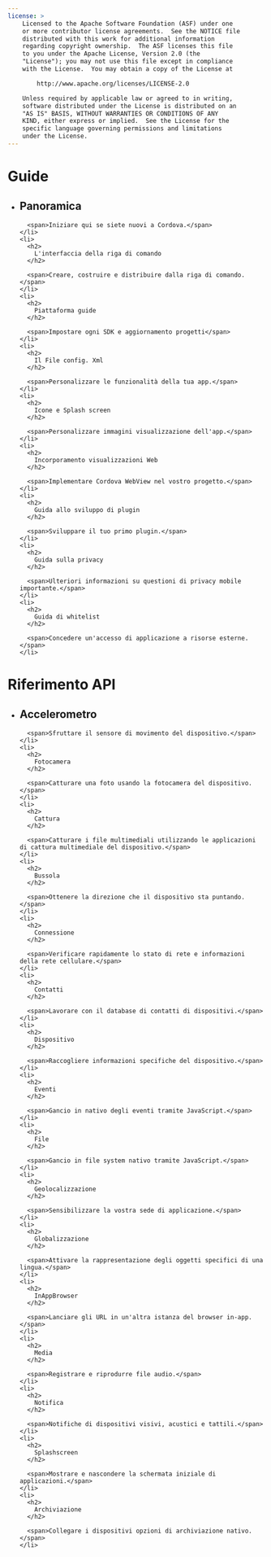 ```yaml
---
license: >
    Licensed to the Apache Software Foundation (ASF) under one
    or more contributor license agreements.  See the NOTICE file
    distributed with this work for additional information
    regarding copyright ownership.  The ASF licenses this file
    to you under the Apache License, Version 2.0 (the
    "License"); you may not use this file except in compliance
    with the License.  You may obtain a copy of the License at

        http://www.apache.org/licenses/LICENSE-2.0

    Unless required by applicable law or agreed to in writing,
    software distributed under the License is distributed on an
    "AS IS" BASIS, WITHOUT WARRANTIES OR CONDITIONS OF ANY
    KIND, either express or implied.  See the License for the
    specific language governing permissions and limitations
    under the License.
---
```


<div id="home">
  <h1>
    Guide
  </h1>

  <ul>
    <li>
      <h2>
        Panoramica
      </h2>

      <span>Iniziare qui se siete nuovi a Cordova.</span>
    </li>
    <li>
      <h2>
        L'interfaccia della riga di comando
      </h2>

      <span>Creare, costruire e distribuire dalla riga di comando.</span>
    </li>
    <li>
      <h2>
        Piattaforma guide
      </h2>

      <span>Impostare ogni SDK e aggiornamento progetti</span>
    </li>
    <li>
      <h2>
        Il File config. Xml
      </h2>

      <span>Personalizzare le funzionalità della tua app.</span>
    </li>
    <li>
      <h2>
        Icone e Splash screen
      </h2>

      <span>Personalizzare immagini visualizzazione dell'app.</span>
    </li>
    <li>
      <h2>
        Incorporamento visualizzazioni Web
      </h2>

      <span>Implementare Cordova WebView nel vostro progetto.</span>
    </li>
    <li>
      <h2>
        Guida allo sviluppo di plugin
      </h2>

      <span>Sviluppare il tuo primo plugin.</span>
    </li>
    <li>
      <h2>
        Guida sulla privacy
      </h2>

      <span>Ulteriori informazioni su questioni di privacy mobile importante.</span>
    </li>
    <li>
      <h2>
        Guida di whitelist
      </h2>

      <span>Concedere un'accesso di applicazione a risorse esterne.</span>
    </li>
  </ul>

  <h1>
    Riferimento API
  </h1>

  <ul>
    <li>
      <h2>
        Accelerometro
      </h2>

      <span>Sfruttare il sensore di movimento del dispositivo.</span>
    </li>
    <li>
      <h2>
        Fotocamera
      </h2>

      <span>Catturare una foto usando la fotocamera del dispositivo.</span>
    </li>
    <li>
      <h2>
        Cattura
      </h2>

      <span>Catturare i file multimediali utilizzando le applicazioni di cattura multimediale del dispositivo.</span>
    </li>
    <li>
      <h2>
        Bussola
      </h2>

      <span>Ottenere la direzione che il dispositivo sta puntando.</span>
    </li>
    <li>
      <h2>
        Connessione
      </h2>

      <span>Verificare rapidamente lo stato di rete e informazioni della rete cellulare.</span>
    </li>
    <li>
      <h2>
        Contatti
      </h2>

      <span>Lavorare con il database di contatti di dispositivi.</span>
    </li>
    <li>
      <h2>
        Dispositivo
      </h2>

      <span>Raccogliere informazioni specifiche del dispositivo.</span>
    </li>
    <li>
      <h2>
        Eventi
      </h2>

      <span>Gancio in nativo degli eventi tramite JavaScript.</span>
    </li>
    <li>
      <h2>
        File
      </h2>

      <span>Gancio in file system nativo tramite JavaScript.</span>
    </li>
    <li>
      <h2>
        Geolocalizzazione
      </h2>

      <span>Sensibilizzare la vostra sede di applicazione.</span>
    </li>
    <li>
      <h2>
        Globalizzazione
      </h2>

      <span>Attivare la rappresentazione degli oggetti specifici di una lingua.</span>
    </li>
    <li>
      <h2>
        InAppBrowser
      </h2>

      <span>Lanciare gli URL in un'altra istanza del browser in-app.</span>
    </li>
    <li>
      <h2>
        Media
      </h2>

      <span>Registrare e riprodurre file audio.</span>
    </li>
    <li>
      <h2>
        Notifica
      </h2>

      <span>Notifiche di dispositivi visivi, acustici e tattili.</span>
    </li>
    <li>
      <h2>
        Splashscreen
      </h2>

      <span>Mostrare e nascondere la schermata iniziale di applicazioni.</span>
    </li>
    <li>
      <h2>
        Archiviazione
      </h2>

      <span>Collegare i dispositivi opzioni di archiviazione nativo.</span>
    </li>
  </ul>
</div>
